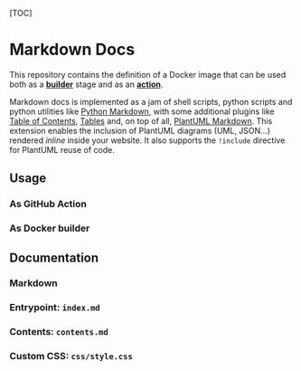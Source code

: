 [TOC]

# Markdown Docs
This repository contains the definition of a Docker image that can be used both as a **[builder](#as-docker-builder)** stage and as an **[action](#as-github-action)**.

Markdown docs is implemented as a jam of shell scripts, python scripts and python utilities like [Python Markdown](https://github.com/Python-Markdown/markdown), with some additional plugins like [Table of Contents](https://python-markdown.github.io/extensions/toc/), [Tables](https://python-markdown.github.io/extensions/tables/) and, on top of all, [PlantUML Markdown](https://github.com/mikitex70/plantuml-markdown). This extension enables the inclusion of PlantUML diagrams (UML, JSON...) rendered _inline_ inside your website. It also supports the `!include` directive for PlantUML reuse of code.

## Usage

### As GitHub Action


### As Docker builder

## Documentation

### Markdown

### Entrypoint: `index.md`

### Contents: `contents.md`

### Custom CSS: `css/style.css`

